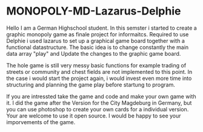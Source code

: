 # MONOPOLY-MD-Lazarus-Delphie
Hello I am a German Highschool  student. In this semster i started to create a graphic monopoly game as finale project for informaitcs.
Required to use Delphie i used lazarus to set up a graphical game board together with a functional datastructure.
The basic idea is to change constantly the main data array "play" and Update the changes to the  graphic game board. 

The hole game is still very messy basic functions for example trading of streets  or community and chest fields are not implemented
to this point. In the case i would start the project again, i would invest even more time into structuring and planning the game play
before  startung to program. 

If you are intressted take the game and code and make your own game with it. I did the game after the Version for the City Magdeburg in Germany, but you can use photoshop to create your own cards for a individual version. 
Your are welcome to use it open source. I would be happy to see your imporvements of the game. 
